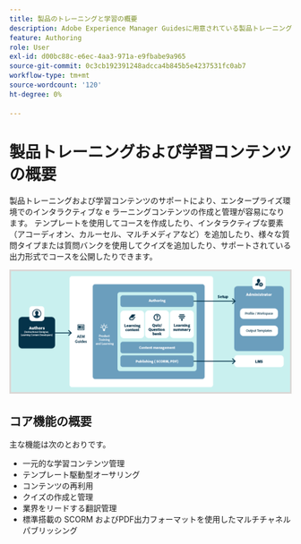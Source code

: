 ```yaml
---
title: 製品のトレーニングと学習の概要
description: Adobe Experience Manager Guidesに用意されている製品トレーニングおよびラーニング機能について説明します。
feature: Authoring
role: User
exl-id: d00bc88c-e6ec-4aa3-971a-e9fbabe9a965
source-git-commit: 0c3cb192391248adcca4b845b5e4237531fc0ab7
workflow-type: tm+mt
source-wordcount: '120'
ht-degree: 0%

---
```


# 製品トレーニングおよび学習コンテンツの概要

製品トレーニングおよび学習コンテンツのサポートにより、エンタープライズ環境でのインタラクティブな e ラーニングコンテンツの作成と管理が容易になります。 テンプレートを使用してコースを作成したり、インタラクティブな要素（アコーディオン、カルーセル、マルチメディアなど）を追加したり、様々な質問タイプまたは質問バンクを使用してクイズを追加したり、サポートされている出力形式でコースを公開したりできます。

![](assets/learning-and-training-content-components-new.png)

## コア機能の概要

主な機能は次のとおりです。

- 一元的な学習コンテンツ管理
- テンプレート駆動型オーサリング
- コンテンツの再利用
- クイズの作成と管理
- 業界をリードする翻訳管理
- 標準搭載の SCORM およびPDF出力フォーマットを使用したマルチチャネルパブリッシング
